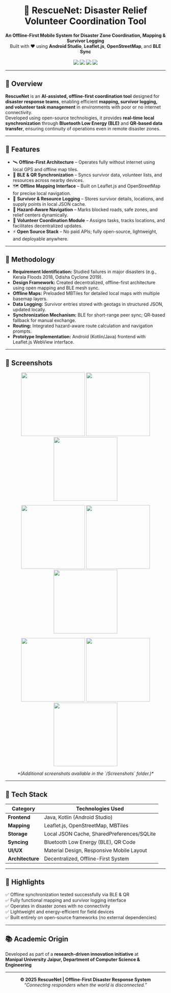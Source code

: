 <!-- README.md for RescueNet -->
<!-- Developed by Aryan Gupta | Patent Filed 2025 -->

<h1 align="center">🚨 RescueNet: Disaster Relief Volunteer Coordination Tool</h1>
<p align="center">
  <b>An Offline-First Mobile System for Disaster Zone Coordination, Mapping & Survivor Logging</b><br/>
  Built with ❤️ using <b>Android Studio</b>, <b>Leaflet.js</b>, <b>OpenStreetMap</b>, and <b>BLE Sync</b>  
  <br/><br/>
  <img src="https://img.shields.io/badge/Status-Patent%20Filed-orange?style=for-the-badge&logo=google-scholar&logoColor=white"/>
  <img src="https://img.shields.io/badge/Platform-Android-3DDC84?style=for-the-badge&logo=android&logoColor=white"/>
  <img src="https://img.shields.io/badge/Technology-Offline%20Sync%20%26%20Mapping-blue?style=for-the-badge&logo=gpsdot&logoColor=white"/>
  <img src="https://img.shields.io/badge/Open%20Source-Yes-brightgreen?style=for-the-badge&logo=opensourceinitiative&logoColor=white"/>
</p>

---

## 🧭 Overview
**RescueNet** is an **AI-assisted, offline-first coordination tool** designed for **disaster response teams**, enabling efficient **mapping, survivor logging, and volunteer task management** in environments with poor or no internet connectivity.  
Developed using open-source technologies, it provides **real-time local synchronization** through **Bluetooth Low Energy (BLE)** and **QR-based data transfer**, ensuring continuity of operations even in remote disaster zones.

---

## 🚀 Features
- 🛰️ **Offline-First Architecture** – Operates fully without internet using local GPS and offline map tiles.  
- 🔄 **BLE & QR Synchronization** – Syncs survivor data, volunteer lists, and resources across nearby devices.  
- 🗺️ **Offline Mapping Interface** – Built on Leaflet.js and OpenStreetMap for precise local navigation.  
- 🧾 **Survivor & Resource Logging** – Stores survivor details, locations, and supply points in local JSON cache.  
- 📡 **Hazard-Aware Navigation** – Marks blocked roads, safe zones, and relief centers dynamically.  
- 👥 **Volunteer Coordination Module** – Assigns tasks, tracks locations, and facilitates decentralized updates.  
- ⚡ **Open Source Stack** – No paid APIs; fully open-source, lightweight, and deployable anywhere.  

---

## 🧩 Methodology
- **Requirement Identification:** Studied failures in major disasters (e.g., Kerala Floods 2018, Odisha Cyclone 2019).  
- **Design Framework:** Created decentralized, offline-first architecture using open mapping and BLE mesh sync.  
- **Offline Maps:** Preloaded MBTiles for detailed local maps with multiple basemap layers.  
- **Data Logging:** Survivor entries stored with geotags in structured JSON, updated locally.  
- **Synchronization Mechanism:** BLE for short-range peer sync; QR-based fallback for manual exchange.  
- **Routing:** Integrated hazard-aware route calculation and navigation prompts.  
- **Prototype Implementation:** Android (Kotlin/Java) frontend with Leaflet.js WebView interface.  

---

## 📸 Screenshots
<p align="center">
  <img src="app/src/Screenshots/1.jpg" width="200"/>
  <img src="app/src/Screenshots/2.jpg" width="200"/>
  <img src="app/src/Screenshots/4.jpg" width="200"/>
</p>
<p align="center">
  <img src="app/src/Screenshots/5.jpg" width="200"/>
  <img src="app/src/Screenshots/12.jpg" width="200"/>
  <img src="app/src/Screenshots/16.jpg" width="200"/>
</p>
<p align="center">
  <img src="app/src/Screenshots/17.jpg" width="200"/>
  <img src="app/src/Screenshots/18.jpg" width="200"/>
  <img src="app/src/Screenshots/19.jpg" width="200"/>
</p>
<p align="center">
  <i>*(Additional screenshots available in the `/Screenshots` folder.)*</i>
</p>

---

## 🧠 Tech Stack
| Category | Technologies Used |
|-----------|------------------|
| **Frontend** | Java, Kotlin (Android Studio) |
| **Mapping** | Leaflet.js, OpenStreetMap, MBTiles |
| **Storage** | Local JSON Cache, SharedPreferences/SQLite |
| **Syncing** | Bluetooth Low Energy (BLE), QR Code |
| **UI/UX** | Material Design, Responsive Mobile Layout |
| **Architecture** | Decentralized, Offline-First System |

---

## 🏅 Highlights
✅ Offline synchronization tested successfully via BLE & QR  
✅ Fully functional mapping and survivor logging interface  
✅ Operates in disaster zones with no connectivity  
✅ Lightweight and energy-efficient for field devices  
✅ Built entirely on open-source frameworks (no external dependencies)

---

## 📚 Academic Origin
Developed as part of a **research-driven innovation initiative** at  
**Manipal University Jaipur, Department of Computer Science & Engineering**  

---

<p align="center">
  <b>© 2025 RescueNet | Offline-First Disaster Response System</b><br/>
  <i>“Connecting responders when the world is disconnected.”</i>
</p>
